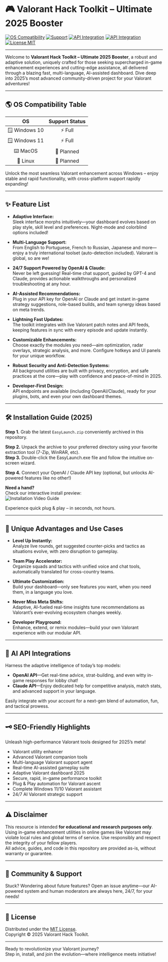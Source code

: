 # 🎮 Valorant Hack Toolkit – Ultimate 2025 Booster

[![OS Compatibility](https://img.shields.io/badge/OS-Windows%2010/11-blue.svg)](https://img.shields.io)
[![Support](https://img.shields.io/badge/Support-24%2F7-important.svg?logo=OpenAI)](https://img.shields.io)
[![API Integration](https://img.shields.io/badge/OpenAI%20API-Available-brightgreen?logo=openai)](https://img.shields.io)
[![API Integration](https://img.shields.io/badge/Claude%20API-Available-orange?logo=anthropic)](https://img.shields.io)
[![License MIT](https://img.shields.io/badge/license-MIT-lightgrey.svg)](LICENSE)

---

Welcome to **Valorant Hack Toolkit – Ultimate 2025 Booster**, a robust and adaptive solution, uniquely crafted for those seeking supercharged in-game enhancement experiences and cutting-edge assistance, all delivered through a blazing fast, multi-language, AI-assisted dashboard. Dive deep into 2025’s most advanced community-driven project for your Valorant adventures!

---

## 🌎 OS Compatibility Table  

|         OS          |       Support Status      |  
|:-------------------:|:-----------------------:|  
|  🪟 Windows 10      |        ⚡ Full            |  
|  🪟 Windows 11      |        ⚡ Full            |  
|  ⌨️ MacOS           |        🚧 Planned         |  
|  🐧 Linux           |        🚧 Planned         |  

Unlock the most seamless Valorant enhancement across Windows – enjoy stable and rapid functionality, with cross-platform support rapidly expanding!

---

## ✨ Feature List

- **Adaptive Interface:**  
  Sleek interface morphs intuitively—your dashboard evolves based on play style, skill level and preferences. Night-mode and colorblind options included!

- **Multi-Language Support:**  
  From English to Portuguese, French to Russian, Japanese and more—enjoy a truly international toolset (auto-detection included). Valorant is global, so are we!

- **24/7 Support Powered by OpenAI & Claude:**  
  Never be left guessing! Real-time chat support, guided by GPT-4 and Claude, provides actionable walkthroughs and personalized troubleshooting at any hour.

- **AI-Assisted Recommendations:**  
  Plug in your API key for OpenAI or Claude and get instant in-game strategy suggestions, role-based builds, and team synergy ideas based on meta trends.

- **Lightning Fast Updates:**  
  The toolkit integrates with live Valorant patch notes and API feeds, keeping features in sync with every episode and update instantly.

- **Customizable Enhancements:**  
  Choose exactly the modules you need—aim optimization, radar overlays, strategic analysis, and more. Configure hotkeys and UI panels for your unique workflow.

- **Robust Security and Anti-Detection Systems:**  
  All background utilities are built with privacy, encryption, and safe practices at the core—play with confidence and peace-of-mind in 2025.

- **Developer-First Design:**  
  API endpoints are available (including OpenAI/Claude), ready for your plugins, bots, and even your own dashboard themes.

---

## 🛠️ Installation Guide (2025)

**Step 1.** Grab the latest `EasyLaunch.zip` conveniently archived in this repository.

**Step 2.** Unpack the archive to your preferred directory using your favorite extraction tool (7-Zip, WinRAR, etc).  
**Step 3.** Double-click the EasyLaunch.exe file and follow the intuitive on-screen wizard.

**Step 4.** Connect your OpenAI / Claude API key (optional, but unlocks AI-powered features like no other!)

**Need a hand?**  
Check our interactive install preview:  
![Installation Video Guide](https://i.imgur.com/czbn975.gif)

Experience quick plug & play – in seconds, not hours.

---

## 🚀 Unique Advantages and Use Cases

- **Level Up Instantly:**  
  Analyze live rounds, get suggested counter-picks and tactics as situations evolve, with zero disruption to gameplay.

- **Team Play Accelerator:**  
  Organize squads and tactics with unified voice and chat tools, automatically translated for cross-country teams.

- **Ultimate Customization:**  
  Build your dashboard—only see features you want, when you need them, in a language you love.

- **Never Miss Meta Shifts:**  
  Adaptive, AI-fueled real-time insights tune recommendations as Valorant’s ever-evolving ecosystem changes weekly.

- **Developer Playground:**  
  Enhance, extend, or remix modules—build your own Valorant experience with our modular API.

---

## 🤖 AI API Integrations

Harness the adaptive intelligence of today’s top models:  
- **OpenAI API**—Get real-time advice, strat-building, and even witty in-game responses for lobby chat!  
- **Claude API**—Enjoy dedicated help for competitive analysis, match stats, and advanced support in your language.

Easily integrate with your account for a next-gen blend of automation, fun, and tactical prowess.

---

## 🗝️ SEO-Friendly Highlights

Unleash high-performance Valorant tools designed for 2025’s meta!  
- Valorant utility enhancer  
- Advanced Valorant companion tools  
- Multi-language Valorant support agent  
- Real-time AI-assisted gameplay suite  
- Adaptive Valorant dashboard 2025  
- Secure, rapid, in-game performance toolkit  
- Plug & Play automation for Valorant ascent  
- Complete Windows 11/10 Valorant assistant  
- 24/7 AI Valorant strategic support  

---

## ⚠️ Disclaimer

This resource is intended **for educational and research purposes only**. Using in-game enhancement utilities in online games like Valorant may violate local rules and global terms of service. Use responsibly and respect the integrity of your fellow players.  
All advice, guides, and code in this repository are provided as-is, without warranty or guarantee.

---

## 💬 Community & Support

Stuck? Wondering about future features? Open an issue anytime—our AI-powered system and human moderators are always here, 24/7, for your needs!

---

## 📄 License

Distributed under the [MIT License](LICENSE).  
Copyright © 2025 Valorant Hack Toolkit.

---

Ready to revolutionize your Valorant journey?  
Step in, install, and join the evolution—where intelligence meets initiative!